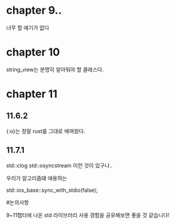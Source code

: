 # chapter 9..
너무 할 얘기가 없다

# chapter 10
string_view는 분명히 알아둬야 할 클래스다.

# chapter 11

## 11.6.2

{:o}는 정말 rust를 그대로 배껴왔다.

## 11.7.1

std::clog
std::osyncstream
이런 것이 있구나..

우리가 알고리즘떄 애용하는

std::ios_base::sync_with_stdio(false);

#논의사항

9~11챕터에 나온 std 라이브러리 사용 경험을 공유해보면 좋을 것 같습니다!

